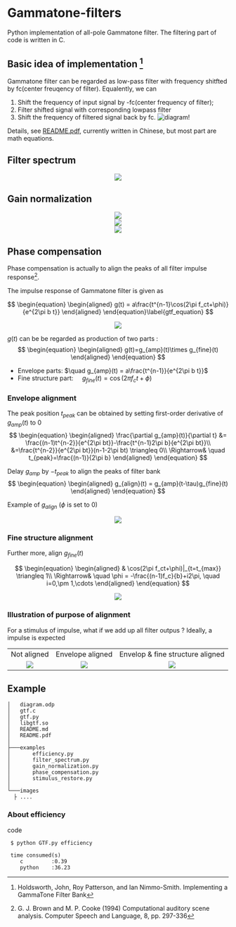 # Gammatone-filters
Python implementation of all-pole Gammatone filter.
The filtering part of code is written in C.

## Basic idea of implementation [^Holdsworth1988]
Gammatone filter can be regarded as low-pass filter with frequency shitfted by fc(center freuqency of filter). Equalently, we can
1. Shift the frequency of input signal by -fc(center frequency of filter);
2. Filter shifted signal with corresponding lowpass filter
3. Shift the frequency of filtered signal back by fc.
![diagram](images/diagram.png)!

Details, see [README.pdf](README.pdf), currently written in Chinese, but most part are math equations.

## Filter spectrum

  <center> <img src='images\filter_spectrum\filter_spectrum.png'> </center>

## Gain normalization

  <center> <img src='images\gain_normalization\delay_gain.png'> </center>

  <center> <img src='images\gain_normalization\irs.png'> </center>

  <center> <img src='images\gain_normalization\irs_norm.png'> </center>


## Phase compensation

  Phase compensation is actually to align the peaks of all filter impulse response[^Brown1994].

  The impulse response of Gammatone filter is given as

  $$
  \begin{equation}
  \begin{aligned}
  g(t) = a\frac{t^{n-1}\cos(2\pi f_ct+\phi)}{e^{2\pi b t}}
  \end{aligned}
  \end{equation}\label{gtf_equation}
  $$

  <center> <img src='images\phase_compensation\gtf_irs.png'> </center>

  $g(t)$ can be be regarded as production of two parts :
  $$
  \begin{equation}
  \begin{aligned}
   g(t)=g_{amp}(t)\times g_{fine}(t)
  \end{aligned}
  \end{equation}
  $$
  - Envelope parts:  $\quad g_{amp}(t) = a\frac{t^{n-1}}{e^{2\pi b t}}$
  - Fine structure part: $\quad g_{fine}(t) = \cos(2\pi f_ct+\phi)$

  ### Envelope alignment
  The peak position $t_{peak}$ can be obtained by setting first-order derivative of $g_{amp}(t)$ to 0
  $$
  \begin{equation}
  \begin{aligned}
  \frac{\partial g_{amp}(t)}{\partial t} &= \frac{(n-1)t^{n-2}}{e^{2\pi bt}}-\frac{t^{n-1}2\pi b}{e^{2\pi bt}}\\
  &=\frac{t^{n-2}}{e^{2\pi bt}}(n-1-2\pi bt) \triangleq 0\\
  \Rightarrow& \quad t_{peak}=\frac{(n-1)}{2\pi b}
  \end{aligned}
  \end{equation}
  $$

  Delay $g_{amp}$ by $-t_{peak}$ to align the peaks of filter bank
  $$
  \begin{equation}
  \begin{aligned}
  g_{align}(t) = g_{amp}(t-\tau)g_{fine}(t)
  \end{aligned}
  \end{equation}
  $$

  Example of $g_{align}$ ($\phi$ is set to 0)
  <center> <img src='images\phase_compensation\gtf_irs_env_aligned.png'> </center>

  ### Fine structure alignment
  Further more, align $g_{fine}(t)$

  $$
  \begin{equation}
  \begin{aligned}
  & \cos(2\pi f_ct+\phi)|_{t=t_{max}} \triangleq 1\\
  \Rightarrow& \quad  \phi = -\frac{(n-1)f_c}{b}+i2\pi, \quad i=0,\pm 1,\cdots
  \end{aligned}
  \end{equation}
  $$

  <center> <img src='images/phase_compensation/gtf_irs_all_aligned.png'></center>

  ### Illustration of purpose of alignment

  For a stimulus of impulse, what if we add up all filter outpus ?  Ideally, a impulse is expected
    <table>
    <tr>
    <td align=center> Not aligned </td>
    <td align=center> Envelope aligned </td>
    <td align=center> Envelop & fine structure aligned </td>
    </tr>
    <tr>
    <td> <center> <img src='images\stimulus_restore\irs.png'> </center> </td>
    <td>   <center> <img src='images\stimulus_restore\irs_env_aligned.png'> </center> </td>
    <td>   <center> <img src='images/stimulus_restore/irs_all_aligned.png'></center> </td>
    </tr>
    </table>

## Example

  ```
  │   diagram.odp
│   gtf.c
│   gtf.py
│   libgtf.so
│   README.md
│   README.pdf
│
├───examples
│       efficiency.py
│       filter_spectrum.py
│       gain_normalization.py
│       phase_compensation.py
│       stimulus_restore.py
│
└───images
    ├ ....
  ```


  <!-- Next, I want to make summary about signal recovery after filtered by Gammatone filters.[Flag] -->

### About efficiency

code
```shell
 $ python GTF.py efficiency

 time consumed(s)
    c         :0.39
    python    :36.23
```


[^Holdsworth1988]: Holdsworth, John, Roy Patterson, and Ian Nimmo-Smith. Implementing a GammaTone Filter Bank

[^Brown1994]: G. J. Brown and M. P. Cooke (1994) Computational auditory scene analysis. Computer Speech and Language, 8, pp. 297-336


<!-- Gammatone滤波器冲击响应（Impulse response,IR）：

$$
g(t) = \frac{at^{n-1}\cos(2\pi f_ct+\phi)}{e^{2\pi b t}}
$$

其中:

- $f_c$：中心频率
- $b$ ：带宽，$1.019*ERB(f_c)$


## 中心频率处的增益和相移

$g(t)$ 可分解为两部分的乘积，即
$$
g(t)=a \times r(t) \times s(t)
$$
其中
$$
\begin{align}
r(t)&=t^{n-1}e^{-2\pi bt}\\
s(t)&=cos(2\pi f_c t+\phi)
\end{align}
$$

时域相乘==频域卷积，即：
$$
G(f)=a\times R(f)*S(f)
$$

可以分别计算 $R(f)$ 和 $S(f)$ ，即：
$$
\begin{equation}
\begin{aligned}
R(f)=FT(t^{n-1}e^{-2\pi b t})
&=\frac{1}{(j2\pi)^{n-1}}\frac{\partial^{n-1} FT(e^{-2\pi bt})}{\partial f^{n-1}}\\
&=\frac{1}{(j2\pi)^{n-1}}\frac{\partial^{n-1}\frac{1}{2\pi b+j2\pi f}}{\partial f^{n-1}}\\
&=\frac{1}{(j2\pi)^{n-1}}\frac{(j)^{n-1}(n-1)!}{2\pi}\frac{1}{(b+jf)^n}\\
&=\frac{(n-1)!}{(2\pi b)^n}\frac{1}{(1+jf/b)^n}
\end{aligned}
\end{equation}
$$

$$
\begin{equation}
\begin{aligned}
S(f)=FT\left(cos(2\pi f_ct+\phi)\right)
&=e^{j\phi}\delta(f-f_c)+e^{-j\phi}\delta(f+f_c)
\end{aligned}
\end{equation}
$$
所以有
$$
\begin{equation}
\begin{aligned}
G(f)&=a \times R(f)*S(f)\\
&=a \times e^{j\phi}\frac{(n-1)!}{(2\pi b)^n}\frac{1}{(1+j(f-f_c)/b)^n}+ae^{-j\phi}\frac{(n-1)!}{(2\pi b)^n}\frac{1}{(1+j(f+f_c)/b)^n}\\
&=a\frac{(n-1)!}{(2\pi b)^n}\left[e^{j\phi}\left(\frac{1}{(1+j(f-f_c)/b)}\right)^n+e^{-j\phi}\left(\frac{1}{(1+j(f+f_c)/b)}\right)^n\right]
\end{aligned}
\end{equation}
$$
对于中心频率处，有
$$
\begin{equation}
\begin{aligned}
\left.G(f)\right|_{f=f_c}&=\left.a\frac{(n-1)!}{(2\pi b)^n}\left[e^{j\phi}\left(\frac{1}{(1+j(f-f_c)/b)}\right)^n+e^{-j\phi}\left(\frac{1}{(1+j(f+f_c)/b)}\right)^n\right]\right|_{f=f_c}\\
&=a\frac{(n-1)!}{(2\pi b)^n}\left[e^{j\phi}+e^{-j\phi}\frac{1}{(1+2jf_c/b)^n}\right]\\
&=a\frac{(n-1)!}{(2\pi b)^n}\left[e^{j\phi}+e^{-j\phi}\frac{1}{(1+2jQ)^n}\right]
\end{aligned}
\end{equation}
$$
通常 $cos(2\pi f_c t+\phi)$ 中的起始相位 $\phi$ 为0，即：
$$
\begin{equation}
\begin{aligned}
Gain(f=f_c)&=\frac{(n-1)!}{(2\pi b)^n }\left[1+\frac{1}{(1+j2Q)^n}\right]\\
&=\frac{6}{(2\pi b)^4}\left[1+\frac{1}{(1+j2f/b)^4}\right]\\
&=\frac{6}{(2\pi b)^4}\left[1+\frac{1}{(1-4Q^2+4jQ)^2}\right]\\
&=\frac{6}{(2\pi b)^4}\left[1+\frac{1}{1-8Q^2+16Q^4-16Q^2+2(1-4Q^2)4jQ}\right]\\
&=\frac{6}{(2\pi b)^4}\left[1+\frac{1}{16Q^4-24Q^2+1+8jQ(1-4Q^2)}\right]\\
&=\frac{6}{(2\pi b)^4}\left[\frac{16Q^4-24Q^2+2+8jQ(1-4Q^2)}{16Q^4-24Q^2+1+8jQ(1-4Q^2)}\right]\\
&=\frac{3}{(2\pi b)^4}\frac{r_1e^{\phi_1}}{r_2e^{\phi_2}}\\
\end{aligned}
\end{equation}
$$
其中
$$
\begin{equation}
\begin{aligned}
\begin{cases}
r_1 = \sqrt{(16Q^4-24Q^2+2)^2+(8Q-32Q^3)^2}\\
\phi_1 = \arctan{\frac{8Q-32Q^3}{16Q^4-24Q^2+2}}\\
r_2 = \sqrt{(16Q^4-24Q^2+1)^2+(8Q-32Q^3)^2}\\
\phi_2 = \arctan{\frac{8Q-32Q^3}{16Q^4-24Q^2+1}}
\end{cases}
\end{aligned}
\end{equation}
$$

$$
\begin{equation}
\begin{aligned}
Gain_{f_c} = \frac{3}{(2\pi b)^4}\frac{\sqrt{(16Q^4-24Q^2+2)^2+(8Q-32Q^3)^2}}{\sqrt{(16Q^4-24Q^2+1)^2+(8Q-32Q^3)^2}}\\
\phi_{f_c} = \arctan{\frac{8Q-32Q^3}{16Q^4-24Q^2+2}}-\arctan{\frac{8Q-32Q^3}{16Q^4-24Q^2+1}}\\
\end{aligned}
\end{equation}
$$ -->

